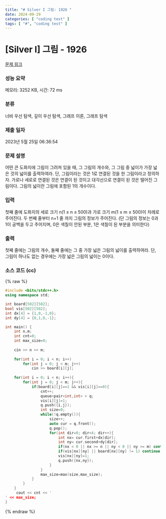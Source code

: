 ```yaml
---
title: "# Silver I 그림: 1926 "
date: 2024-09-29
categories: [ "coding test" ]
tags: [ "#", "coding test" ]
---
```


# [Silver I] 그림 - 1926 

[문제 링크](https://www.acmicpc.net/problem/1926) 

### 성능 요약

메모리: 3252 KB, 시간: 72 ms

### 분류

너비 우선 탐색, 깊이 우선 탐색, 그래프 이론, 그래프 탐색

### 제출 일자

2023년 5월 25일 06:36:54

### 문제 설명

<p>어떤 큰 도화지에 그림이 그려져 있을 때, 그 그림의 개수와, 그 그림 중 넓이가 가장 넓은 것의 넓이를 출력하여라. 단, 그림이라는 것은 1로 연결된 것을 한 그림이라고 정의하자. 가로나 세로로 연결된 것은 연결이 된 것이고 대각선으로 연결이 된 것은 떨어진 그림이다. 그림의 넓이란 그림에 포함된 1의 개수이다.</p>

### 입력 

 <p>첫째 줄에 도화지의 세로 크기 n(1 ≤ n ≤ 500)과 가로 크기 m(1 ≤ m ≤ 500)이 차례로 주어진다. 두 번째 줄부터 n+1 줄 까지 그림의 정보가 주어진다. (단 그림의 정보는 0과 1이 공백을 두고 주어지며, 0은 색칠이 안된 부분, 1은 색칠이 된 부분을 의미한다)</p>

### 출력 

 <p>첫째 줄에는 그림의 개수, 둘째 줄에는 그 중 가장 넓은 그림의 넓이를 출력하여라. 단, 그림이 하나도 없는 경우에는 가장 넓은 그림의 넓이는 0이다.</p>


### 소스 코드 (cc)
{% raw %}
```cc
#include <bits/stdc++.h>
using namespace std;

int board[502][502]; 
bool vis[502][502]; 
int dx[4] = {1,0,-1,0};
int dy[4] = {0,1,0,-1}; 

int main() {
    int n,m;
    int cnt=0;
    int max_size=0;
    
    cin >> n >> m;
    
    for(int i = 0; i < n; i++)
        for(int j = 0; j < m; j++)
            cin >> board[i][j];
    
    for(int i = 0; i < n; i++){
        for(int j = 0; j < m; j++){
            if(board[i][j]==1 && vis[i][j]==0){
                cnt++;
                queue<pair<int,int> > q;
                vis[i][j]=1;
                q.push({i,j});
                int size=0;
                while(!q.empty()){
                    size++;
                    auto cur = q.front();
                    q.pop();
                    for(int dir=0; dir<4; dir++){
                        int nx= cur.first+dx[dir];
                        int ny= cur.second+dy[dir];
                        if(nx < 0 || nx >= n || ny < 0 || ny >= m) continue;
                        if(vis[nx][ny] || board[nx][ny] != 1) continue; 
                        vis[nx][ny]=1;
                        q.push({nx,ny});
                    }
                }
                max_size=max(size,max_size);
            }
        }
    }
     cout << cnt << '
' << max_size;
}
```
{% endraw %}
